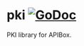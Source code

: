 # pki [![GoDoc](https://godoc.org/github.com/go-apibox/pki?status.png)](https://godoc.org/github.com/go-apibox/pki)

PKI library for APIBox.

